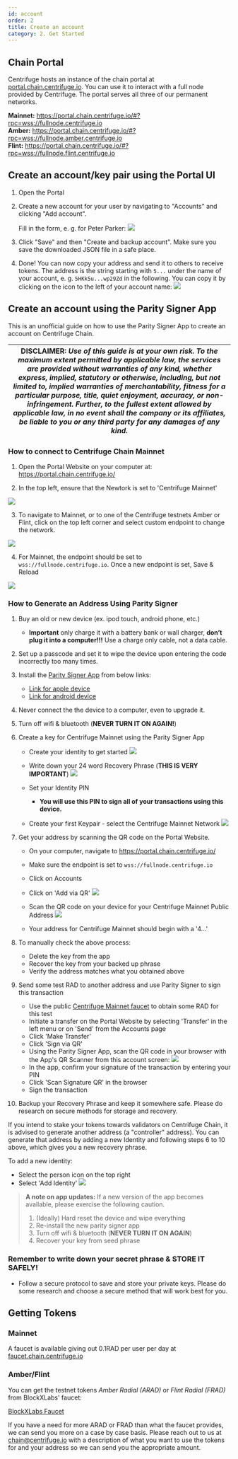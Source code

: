 ```yaml
---
id: account
order: 2
title: Create an account
category: 2. Get Started
---
```


## Chain Portal
Centrifuge hosts an instance of the chain portal at [portal.chain.centrifuge.io](https://portal.chain.centrifuge.io). You can use it to interact with a full node provided by Centrifuge. The portal serves all three of our permanent networks.

**Mainnet:** https://portal.chain.centrifuge.io/#?rpc=wss://fullnode.centrifuge.io<br />
**Amber:** https://portal.chain.centrifuge.io/#?rpc=wss://fullnode.amber.centrifuge.io<br />
**Flint:** https://portal.chain.centrifuge.io/#?rpc=wss://fullnode.flint.centrifuge.io



## Create an account/key pair using the Portal UI
1. Open the Portal
1. Create a new account for your user by navigating to "Accounts" and clicking "Add account".

    Fill in the form, e. g. for Peter Parker: ![](./create-account.png)

1. Click "Save" and then "Create and backup account". Make sure you save the downloaded JSON file in a safe place.

1. Done! You can now copy your address and send it to others to receive tokens. The address is the string starting with `5...` under the name of your account, e. g. `5HKk5u...wp29Zd` in the following. You can copy it by clicking on the icon to the left of your account name: ![](./account-address.png)

## Create an account using the Parity Signer App

This is an unofficial guide on how to use the Parity Signer App to create an account on Centrifuge Chain. 

| DISCLAIMER: _Use of this guide is at your own risk. To the maximum extent permitted by applicable law, the services are provided without warranties of any kind, whether express, implied, statutory or otherwise, including, but not limited to, implied warranties of merchantability, fitness for a particular purpose, title, quiet enjoyment, accuracy, or non-infringement. Further, to the fullest extent allowed by applicable law, in no event shall the company or its affiliates, be liable to you or any third party for any damages of any kind._ |
| --- |

### How to connect to Centrifuge Chain Mainnet 

1. Open the Portal Website on your computer at: https://portal.chain.centrifuge.io/

2. In the top left, ensure that the Newtork is set to 'Centrifuge Mainnet'

![](./portal-website.png)


3. To navigate to Mainnet, or to one of the Centrifuge testnets Amber or Flint, click on the top left corner and select custom endpoint to change the network.

![](./change-network.png)

4. For Mainnet, the endpoint should be set to `wss://fullnode.centrifuge.io`. Once a new endpoint is set, Save & Reload

![](./endpoint.png)


### How to Generate an Address Using Parity Signer

1. Buy an old or new device (ex. ipod touch, android phone, etc.)
    - **Important** only charge it with a battery bank or wall charger, **don’t plug it into a computer!!!** Use a charge only cable, not a data cable.
1. Set up a passcode and set it to wipe the device upon entering the code incorrectly too many times.
1. Install the [Parity Signer App](https://www.parity.io/signer/) from below links:
    - [Link for apple device](https://itunes.apple.com/us/app/parity-signer/id1218174838)
    - [Link for android device](https://play.google.com/store/apps/details?id=io.parity.signer)
1. Never connect the the device to a computer, even to upgrade it.
1. Turn off wifi & bluetooth (**NEVER TURN IT ON AGAIN!**)
1. Create a key for Centrifuge Mainnet using the Parity Signer App
    - Create your identity to get started
    ![](./new-identity.png)
    - Write down your 24 word Recovery Phrase (**THIS IS VERY IMPORTANT**)
    ![](./recovery-phrase.png)

    - Set your Identity PIN
        - **You will use this PIN to sign all of your transactions using this device.** 
    - Create your first Keypair - select the Centrifuge Mainnet Network
    ![](./create-keypair.png)


1. Get your address by scanning the QR code on the Portal Website. 
   - On your computer, navigate to https://portal.chain.centrifuge.io/
   - Make sure the endpoint is set to `wss://fullnode.centrifuge.io`
   - Click on Accounts
   - Click on 'Add via QR'
![](.add-via-qr/.png)
    - Scan the QR code on your device for your Centrifuge Mainnet Public Address
    ![](./public-address-qr.png)

    - Your address for Centrifuge Mainnet should begin with a '4...'
1. To manually check the above process:
     - Delete the key from the app
     - Recover the key from your backed up phrase 
     - Verify the address matches what you obtained above
1. Send some test RAD to another address and use Parity Signer to sign this transaction
     - Use the public [Centrifuge Mainnet faucet](https://faucet.chain.centrifuge.io) to obtain some RAD for this test
     - Initiate a transfer on the Portal Website by selecting 'Transfer' in the left menu or on 'Send' from the Accounts page
     - Click 'Make Transfer'
     - Click 'Sign via QR'
     - Using the Parity Signer App, scan the QR code in your browser with the App's QR Scanner from this account screen:
     ![](./public-address-qr.png)
     - In the app, confirm your signature of the transaction by entering your PIN
     - Click 'Scan Signature QR' in the browser 
     - Sign the transaction

1. Backup your Recovery Phrase and keep it somewhere safe. Please do research on secure methods for storage and recovery.

If you intend to stake your tokens towards validators on Centrifuge Chain, it is advised to generate another address (a "controller" address). You can generate that address by adding a new Identity and following steps 6 to 10 above, which gives you a new recovery phrase.

To add a new identity:
- Select the person icon on the top right
- Select 'Add Identity'
![](./add-identity.png)


> **A note on app updates:** 
>If a new version of the app becomes available, please exercise the following caution.
>1. (Ideally) Hard reset the device and wipe everything
>2. Re-install the new parity signer app
>3. Turn off wifi & bluetooth (**NEVER TURN IT ON AGAIN**)
>4. Recover your key from seed phrase 


### Remember to write down your secret phrase & STORE IT SAFELY!

- Follow a secure protocol to save and store your private keys. Please do some research and choose a secure method that will work best for you.


## Getting Tokens
### Mainnet
A faucet is available giving out 0.1RAD per user per day at [faucet.chain.centrifuge.io](https://faucet.chain.centrifuge.io)


### Amber/Flint
You can get the testnet tokens _Amber Radial (ARAD)_ or _Flint Radial (FRAD)_ from BlockXLabs' faucet:

 [BlockXLabs Faucet](https://faucets.blockxlabs.com/centrifuge)

If you have a need for more ARAD or FRAD than what the faucet provides, we can send you more on a case by case basis. Please reach out to us at chain@centrifuge.io with a description of what you want to use the tokens for and your address so we can send you the appropriate amount.
